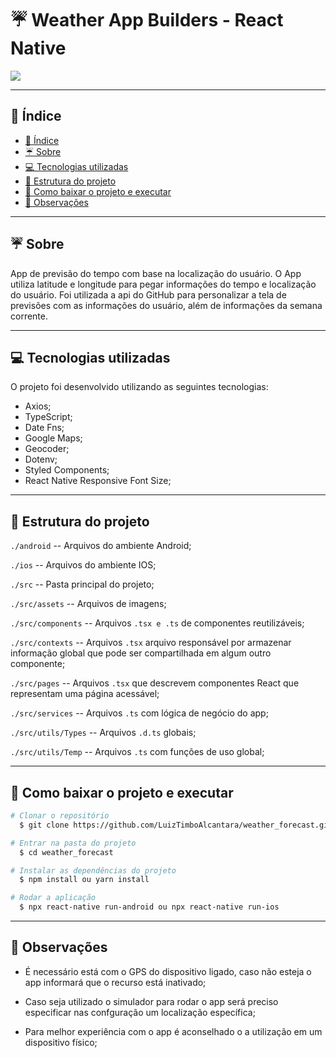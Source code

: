  <h1 align="Left">  
  <Strong>☔ Weather App Builders - React Native</Strong>
 </h1>

  <img src=".\src\assets\app.gif" />

---

## 🔎 Índice
- [🔎 Índice](#-índice)
- [☔ Sobre](#-sobre)
- [💻 Tecnologias utilizadas](#-tecnologias-utilizadas)
- [🧱 Estrutura do projeto](#-estrutura-do-projeto)
- [📁 Como baixar o projeto e executar](#-como-baixar-o-projeto-e-executar)
- [🔭 Observações](#-observações)

---

## ☔ Sobre

App de previsão do tempo com base na localização do usuário. O App utiliza latitude e longitude para pegar informações do tempo e localização do usuário. Foi utilizada a api do GitHub para personalizar a tela de previsões com as informações do usuário, além de informações da semana corrente.

---

## 💻 Tecnologias utilizadas

O projeto foi desenvolvido utilizando as seguintes tecnologias:

- Axios;
- TypeScript;
- Date Fns;
- Google Maps;
- Geocoder;
- Dotenv;
- Styled Components;
- React Native Responsive Font Size;
  
---

## 🧱 Estrutura do projeto

`./android` -- Arquivos do ambiente Android;

`./ios` -- Arquivos do ambiente IOS;

`./src` -- Pasta principal do projeto;

`./src/assets` -- Arquivos de imagens;

`./src/components` -- Arquivos `.tsx e .ts` de componentes reutilizáveis;

`./src/contexts` -- Arquivos `.tsx` arquivo responsável por armazenar informação global que pode ser compartilhada em algum outro componente;

`./src/pages` -- Arquivos `.tsx` que descrevem componentes React que representam uma página acessável;

`./src/services` -- Arquivos `.ts` com lógica de negócio do app;

`./src/utils/Types` -- Arquivos `.d.ts` globais;

`./src/utils/Temp` -- Arquivos `.ts` com funções de uso global;

---

## 📁 Como baixar o projeto e executar

```bash
# Clonar o repositório
  $ git clone https://github.com/LuizTimboAlcantara/weather_forecast.git

# Entrar na pasta do projeto
  $ cd weather_forecast

# Instalar as dependências do projeto
  $ npm install ou yarn install

# Rodar a aplicação
  $ npx react-native run-android ou npx react-native run-ios 

```

---

## 🔭 Observações

-  É necessário está com o GPS do dispositivo ligado, caso não esteja o app informará que o recurso está inativado;

- Caso seja utilizado o simulador para rodar o app será preciso especificar nas confguração um localização específica;

- Para melhor experiência com o app é aconselhado o a utilização em um dispositivo físico; 

